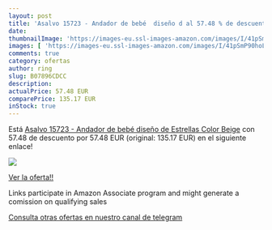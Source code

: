 ```yaml
---
layout: post
title: 'Asalvo 15723 - Andador de bebé  diseño d al 57.48 % de descuento'
date: 
thumbnailImage: 'https://images-eu.ssl-images-amazon.com/images/I/41pSmP90hoL._SL200_.jpg'
images: [ 'https://images-eu.ssl-images-amazon.com/images/I/41pSmP90hoL._SL200_.jpg' ]
comments: true
category: ofertas
author: ring
slug: B07896CDCC
description:
actualPrice: 57.48 EUR
comparePrice: 135.17 EUR
inStock: true
---
```


Está [Asalvo 15723 - Andador de bebé  diseño de Estrellas  Color Beige](https://www.amazon.es/dp/B07896CDCC/?tag=tolees-21) con 57.48 de descuento por 57.48 EUR (original: 135.17 EUR) en el siguiente enlace!

[![](https://images-eu.ssl-images-amazon.com/images/I/41pSmP90hoL._SL200_.jpg)](https://www.amazon.es/dp/B07896CDCC/?tag=tolees-21)

[Ver la oferta!!](https://www.amazon.es/dp/B07896CDCC/?tag=tolees-21)

Links participate in Amazon Associate program and might generate a comission on qualifying sales

[Consulta otras ofertas en nuestro canal de telegram](https://t.me/s/ofertas25)
